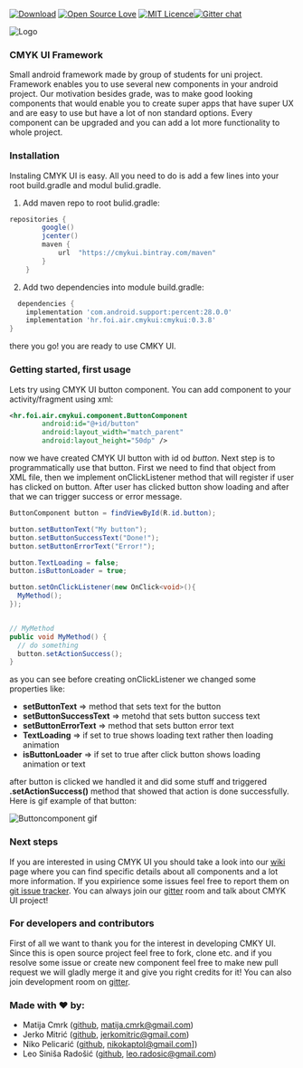 [![Download](https://api.bintray.com/packages/cmykui/maven/cmykui/images/download.svg?version=0.3.8)](https://bintray.com/cmykui/maven/cmykui/0.3.8/link) [![Open Source Love](https://badges.frapsoft.com/os/v1/open-source.svg?v=103)](https://github.com/ellerbrock/open-source-badges/) [![MIT Licence](https://badges.frapsoft.com/os/mit/mit.svg?v=103)](https://opensource.org/licenses/mit-license.php)[![Gitter chat](https://badges.gitter.im/gitterHQ/gitter.png)](https://gitter.im/cmykui/community)

![Logo](https://i.imgur.com/zVq1DF4.png)
 ### CMYK UI Framework
Small android framework made by group of students for uni project. Framework enables you to use several new components in your android project. Our motivation besides grade, was to make good looking components that would enable you to create super apps that have super UX and are easy to use but have a lot of non standard options. Every component can be upgraded and you can add a lot more functionality to whole project.

### Installation

Instaling CMYK UI is easy. All you need to do is add a few lines into your root build.gradle and modul bulid.gradle.<br>
1. Add maven repo to root bulid.gradle: 
```gradle
repositories {
        google()
        jcenter()
        maven {
            url  "https://cmykui.bintray.com/maven"
        }
    }  
  ```

2. Add two dependencies into module build.gradle:
```gradle
  dependencies {
    implementation 'com.android.support:percent:28.0.0'
    implementation 'hr.foi.air.cmykui:cmykui:0.3.8'
}
```

there you go! you are ready to use CMKY UI.

### Getting started, first usage

Lets try using CMYK UI button component. You can add component to your activity/fragment using xml:
```xml
<hr.foi.air.cmykui.component.ButtonComponent
        android:id="@+id/button"
        android:layout_width="match_parent"
        android:layout_height="50dp" />
```
now we have created CMYK UI button with id od *button*. Next step is to programmatically use that button. 
First we need to find that object from XML file, then we implement onClickListener method that will register if user has clicked on button. After user has clicked button show loading and after that we can trigger success or error message. 
```java
ButtonComponent button = findViewById(R.id.button);

button.setButtonText("My button");
button.setButtonSuccessText("Done!");
button.setButtonErrorText("Error!");

button.TextLoading = false;
button.isButtonLoader = true;

button.setOnClickListener(new OnClick<void>(){
  MyMethod();
});


// MyMethod
public void MyMethod() {
  // do something
  button.setActionSuccess();
}

```

as you can see before creating onClickListener we changed some properties like: 
- **setButtonText** => method that sets text for the button
- **setButtonSuccessText** => metohd that sets button success text
- **setButtonErrorText** => method that sets button error text
- **TextLoading** => if set to true shows loading text rather then loading animation
- **isButtonLoader** => if set to true after click button shows loading animation or text

after button is clicked we handled it and did some stuff and triggered **.setActionSuccess()** method that showed that action is done successfully.
Here is gif example of that button: 

![Buttoncomponent gif](https://media.giphy.com/media/YW1xuDelTJxoOKGx6o/giphy.gif)

### Next steps
If you are interested in using CMYK UI you should take a look into our [wiki](https://github.com/wleorule/CMYK-UI/wiki) page where you can find specific details about all components and a lot more information. If you expirience some issues feel free to report them on [git issue tracker](https://github.com/wleorule/CMYK-UI/issues). You can always join our [gitter](https://gitter.im/cmykui/community) room and talk about CMYK UI project!

### For developers and contributors
First of all we want to thank you for the interest in developing CMKY UI. Since this is open source project feel free to fork, clone etc. and if you resolve some issue or create new component feel free to make new pull request we will gladly merge it and give you right credits for it! You can also join development room on [gitter](https://gitter.im/cmykui/Developers). 

### Made with ❤ by:
- Matija Cmrk ([github](https://github.com/matcmrk), matija.cmrk@gmail.com)
- Jerko Mitrić ([github](https://github.com/jera22), jerkomitric@gmail.com)
- Niko Pelicarić ([github](https://github.com/Niko135), nikokaptol@gmail.com])
- Leo Siniša Radošić ([github](https://github.com/wleorule), leo.radosic@gmail.com)

